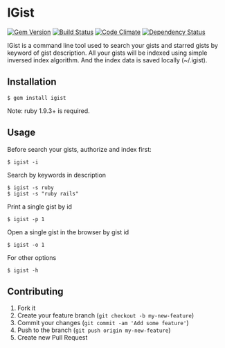 # IGist

[![Gem Version](https://badge.fury.io/rb/igist.png)](http://badge.fury.io/rb/igist)
[![Build Status](https://api.travis-ci.org/wangyuhere/igist.png?branch=master)](https://api.travis-ci.org/wangyuhere/igist.png?branch=master)
[![Code Climate](https://codeclimate.com/github/wangyuhere/igist.png)](https://codeclimate.com/github/wangyuhere/igist.png)
[![Dependency Status](https://gemnasium.com/wangyuhere/igist.png)](https://gemnasium.com/wangyuhere/igist)

IGist is a command line tool used to search your gists and starred gists by keyword of gist description. All your gists will be indexed using simple inversed index algorithm. And the index data is saved locally (~/.igist).

## Installation

    $ gem install igist

Note: ruby 1.9.3+ is required.

## Usage

Before search your gists, authorize and index first:

    $ igist -i

Search by keywords in description

    $ igist -s ruby
    $ igist -s "ruby rails"

Print a single gist by id

    $ igist -p 1

Open a single gist in the browser by gist id

    $ igist -o 1

For other options

    $ igist -h


## Contributing

1. Fork it
2. Create your feature branch (`git checkout -b my-new-feature`)
3. Commit your changes (`git commit -am 'Add some feature'`)
4. Push to the branch (`git push origin my-new-feature`)
5. Create new Pull Request
